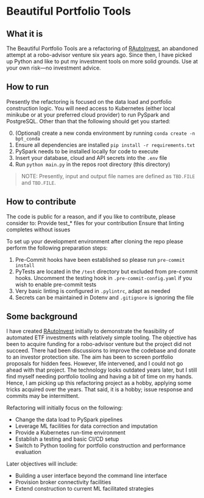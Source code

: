 # Beautiful Portfolio Tools

## What it is
The Beautiful Portfolio Tools are a refactoring of [RAutoInvest](https://github.com/ProbStub/RAutoInvest),
an abandoned attempt at a robo-advisor venture six years ago.
Since then, I have picked up Python and like to put my investment tools on more solid grounds.
Use at your own risk—no investment advice.

## How to run
Presently the refactoring is focused on the data load and portfolio construction logic. You will need access to Kubernetes (either local minikube or at your preferred cloud provider) to run PySpark and PostgreSQL. Other than that the following should get you started:

0. (Optional) create a new conda environment by running ```conda create -n bpt_conda```
1. Ensure all dependencies are installed ````pip install -r requirements.txt````
2. PySpark needs to be installed locally for code to execute
3. Insert your database, cloud and API secrets into the ```.env``` file
4. Run ````python main.py```` in the repos root directory (this directory)

 >NOTE: Presently, input and output file names are defined as ````TBD.FILE```` and ````TBD.FILE````.


## How to contribute
The code is public for a reason, and if you like to contribute, please consider to:
Provide test_* files for your contribution
Ensure that linting completes without issues

To set up your development environment after cloning the repo please perform the following preparation steps:
1. Pre-Commit hooks have been established so please run ````pre-commit install````
2. PyTests are located in the ```/test``` directory but excluded from pre-commit hooks. Uncomment the testing hook in
   ````.pre-commit-config.yaml```` if you wish to enable pre-commit tests
3. Very basic linting is configured in ````.pylintrc````, adapt as needed
4. Secrets can be maintained in Dotenv and ````.gitignore```` is ignoring the file


## Some background
I have created [RAutoInvest](https://github.com/ProbStub/RAutoInvest) initially to demonstrate the feasibility of
automated ETF investments with relatively simple tooling. The objective has been to acquire funding for a
robo-advisor venture but the project did not succeed.
There had been discussions to improve the codebase and donate to an investor protection site. The aim has been to screen portfolio proposals for hidden fees. However, life intervened, and I could not go ahead with that project.
The technology looks outdated years later, but I still find myself needing portfolio tooling and having a bit of time on my hands. Hence, I am picking up this refactoring project as a hobby, applying some tricks acquired over the years. That said, it is a hobby; issue response and commits may be intermittent.

Refactoring will initially focus on the following:
- Change the data load to PySpark pipelines
- Leverage ML facilities for data correction and imputation
- Provide a Kubernetes run-time environment
- Establish a testing and basic CI/CD setup
- Switch to Python tooling for portfolio construction and performance evaluation

Later objectives will include:
- Building a user interface beyond the command line interface
- Provision broker connectivity facilities
- Extend construction to current ML facilitated strategies